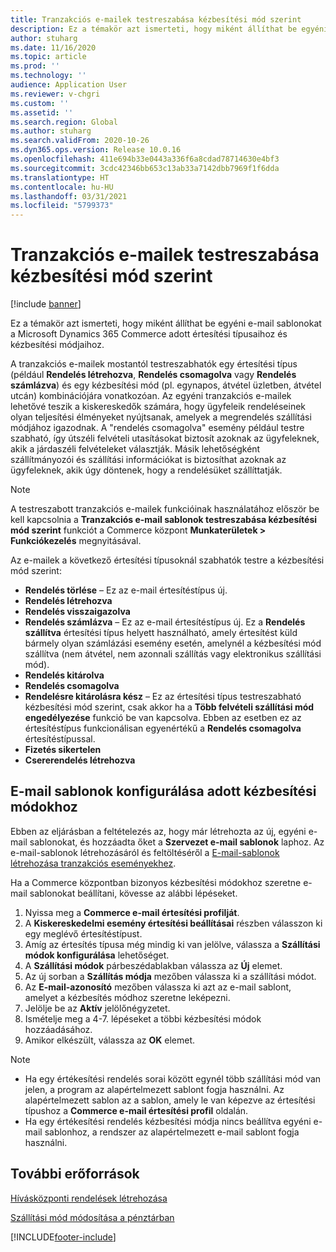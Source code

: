 ```yaml
---
title: Tranzakciós e-mailek testreszabása kézbesítési mód szerint
description: Ez a témakör azt ismerteti, hogy miként állíthat be egyéni e-mail sablonokat a Microsoft Dynamics 365 Commerce adott értesítési típusaihoz és kézbesítési módjaihoz.
author: stuharg
ms.date: 11/16/2020
ms.topic: article
ms.prod: ''
ms.technology: ''
audience: Application User
ms.reviewer: v-chgri
ms.custom: ''
ms.assetid: ''
ms.search.region: Global
ms.author: stuharg
ms.search.validFrom: 2020-10-26
ms.dyn365.ops.version: Release 10.0.16
ms.openlocfilehash: 411e694b33e0443a336f6a8cdad78714630e4bf3
ms.sourcegitcommit: 3cdc42346bb653c13ab33a7142dbb7969f1f6dda
ms.translationtype: HT
ms.contentlocale: hu-HU
ms.lasthandoff: 03/31/2021
ms.locfileid: "5799373"
---
```

# <a name="customize-transactional-emails-by-mode-of-delivery"></a>Tranzakciós e-mailek testreszabása kézbesítési mód szerint

[!include [banner](includes/banner.md)]

Ez a témakör azt ismerteti, hogy miként állíthat be egyéni e-mail sablonokat a Microsoft Dynamics 365 Commerce adott értesítési típusaihoz és kézbesítési módjaihoz.

A tranzakciós e-mailek mostantól testreszabhatók egy értesítési típus (például **Rendelés létrehozva**, **Rendelés csomagolva** vagy **Rendelés számlázva**) és egy kézbesítési mód (pl. egynapos, átvétel üzletben, átvétel utcán) kombinációjára vonatkozóan. Az egyéni tranzakciós e-mailek lehetővé teszik a kiskereskedők számára, hogy ügyfeleik rendeléseinek olyan teljesítési élményeket nyújtsanak, amelyek a megrendelés szállítási módjához igazodnak. A "rendelés csomagolva" esemény például testre szabható, így útszéli felvételi utasításokat biztosít azoknak az ügyfeleknek, akik a járdaszéli felvételeket választják. Másik lehetőségként szállítmányozói és szállítási információkat is biztosíthat azoknak az ügyfeleknek, akik úgy döntenek, hogy a rendelésüket szállíttatják.

> [!NOTE]
> A testreszabott tranzakciós e-mailek funkcióinak használatához először be kell kapcsolnia a **Tranzakciós e-mail sablonok testreszabása kézbesítési mód szerint** funkciót a Commerce központ **Munkaterületek \> Funkciókezelés** megnyitásával.

Az e-mailek a következő értesítési típusoknál szabhatók testre a kézbesítési mód szerint:

- **Rendelés törlése** – Ez az e-mail értesítéstípus új.
- **Rendelés létrehozva**
- **Rendelés visszaigazolva**
- **Rendelés számlázva** – Ez az e-mail értesítéstípus új. Ez a **Rendelés szállítva** értesítési típus helyett használható, amely értesítést küld bármely olyan számlázási esemény esetén, amelynél a kézbesítési mód szállítva (nem átvétel, nem azonnali szállítás vagy elektronikus szállítási mód).
- **Rendelés kitárolva**
- **Rendelés csomagolva**
- **Rendelésre kitárolásra kész** – Ez az értesítési típus testreszabható kézbesítési mód szerint, csak akkor ha a **Több felvételi szállítási mód engedélyezése** funkció be van kapcsolva. Ebben az esetben ez az értesítéstípus funkcionálisan egyenértékű a **Rendelés csomagolva** értesítéstípussal.
- **Fizetés sikertelen**
- **Csererendelés létrehozva**

## <a name="configure-email-templates-for-specific-modes-of-delivery"></a>E-mail sablonok konfigurálása adott kézbesítési módokhoz

Ebben az eljárásban a feltételezés az, hogy már létrehozta az új, egyéni e-mail sablonokat, és hozzáadta őket a **Szervezet e-mail sablonok** laphoz. Az e-mail-sablonok létrehozásáról és feltöltéséről a [E-mail-sablonok létrehozása tranzakciós eseményekhez](email-templates-transactions.md).

Ha a Commerce központban bizonyos kézbesítési módokhoz szeretne e-mail sablonokat beállítani, kövesse az alábbi lépéseket.

1. Nyissa meg a **Commerce e-mail értesítési profilját**.
1. A **Kiskereskedelmi esemény értesítési beállításai** részben válasszon ki egy meglévő értesítéstípust.
1. Amíg az értesítés típusa még mindig ki van jelölve, válassza a **Szállítási módok konfigurálása** lehetőséget.
1. A **Szállítási módok** párbeszédablakban válassza az **Új** elemet.
1. Az új sorban a **Szállítás módja** mezőben válassza ki a szállítási módot.
1. Az **E-mail-azonosító** mezőben válassza ki azt az e-mail sablont, amelyet a kézbesítés módhoz szeretne leképezni.
1. Jelölje be az **Aktív** jelölőnégyzetet.
1. Ismételje meg a 4-7. lépéseket a többi kézbesítési módok hozzáadásához.
1. Amikor elkészült, válassza az **OK** elemet.

> [!NOTE]
> - Ha egy értékesítési rendelés sorai között egynél több szállítási mód van jelen, a program az alapértelmezett sablont fogja használni. Az alapértelmezett sablon az a sablon, amely le van képezve az értesítési típushoz a **Commerce e-mail értesítési profil** oldalán.
> - Ha egy értékesítési rendelés kézbesítési módja nincs beállítva egyéni e-mail sablonhoz, a rendszer az alapértelmezett e-mail sablont fogja használni.

## <a name="additional-resources"></a>További erőforrások

[Hívásközponti rendelések létrehozása](tasks/create-call-center-orders.md)

[Szállítási mód módosítása a pénztárban](pos-change-delivery-mode.md)


[!INCLUDE[footer-include](../includes/footer-banner.md)]